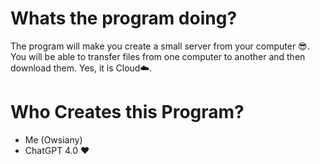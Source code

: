 # Whats the program doing?

The program will make you create a small server from your computer 😎. You will be able to transfer files from one computer to another and then download them. Yes, it is Cloud☁️.

# Who Creates this Program?

- Me (Owsiany)
- ChatGPT 4.0 ❤️
